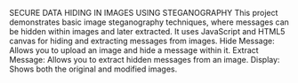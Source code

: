 SECURE DATA HIDING IN IMAGES USING STEGANOGRAPHY
This project demonstrates basic image steganography techniques, where messages can be hidden within images and later extracted.
It uses JavaScript and HTML5 canvas for hiding and extracting messages from images.
Hide Message: Allows you to upload an image and hide a message within it.
Extract Message: Allows you to extract hidden messages from an image.
Display: Shows both the original and modified images.
